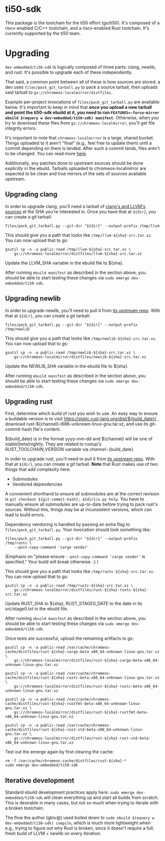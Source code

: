 # ti50-sdk

This package is the toolchain for the ti50 effort (go/ti50). It's composed of a
riscv-enabled C/C++ toolchain, and a riscv-enabled Rust toolchain. It's
currently supported by the ti50 team.

# Upgrading

`dev-embedded/ti50-sdk` is logically composed of three parts: clang, newlib, and
rust. It's possible to upgrade each of these independently.

That said, a common point between all of these is how sources are stored: a dev
uses `files/pack_git_tarball.py` to pack a source tarball, then uploads said
tarball to `gs://chromeos-localmirror/distfiles`.

Example per-project invocations of `files/pack_git_tarball.py` are available
below. It's important to keep in mind that **once you upload a new tarball and
point the ti50-sdk ebuild at it, you need to run `FEATURES=-force-mirror ebuild
$(equery w dev-embedded/ti50-sdk) manifest`**. Otherwise, when you try to
download these files from `gs://chromeos-localmirror`, you'll get file integrity
errors.

It's important to note that `chromeos-localmirror` is a large, shared bucket.
Things uploaded to it aren't "final" (e.g., feel free to update them) until a
commit depending on them is landed. After such a commit lands, files aren't to
be changed. You can read more
[here](https://chromium.googlesource.com/chromiumos/docs/+/HEAD/archive_mirrors.md).

Additionally, any patches done to upstream sources should be done *explicitly*
in the ebuild. Tarballs uploaded to chromeos-localmirror are expected to be
clean and true mirrors of the sets of sources available upstream.

## Upgrading clang

In order to upgrade clang, you'll need a tarball of [clang's and LLVM's
sources](https://github.com/llvm/llvm-project) at the SHA you're interested in.
Once you have that at `${dir}`, you can create a git tarball:

```
files/pack_git_tarball.py --git-dir "${dir}" --output-prefix /tmp/llvm
```

This should give you a path that looks like `/tmp/llvm-${sha}-src.tar.xz`. You
can now upload that to gs:

```
gsutil cp -n -a public-read /tmp/llvm-${sha}-src.tar.xz \
    gs://chromeos-localmirror/distfiles/llvm-${sha}-src.tar.xz
```

Update the LLVM_SHA variable in the ebuild file to ${sha}.

After running `ebuild manifest` as described in the section above, you should be
able to start testing these changes via `sudo emerge dev-embedded/ti50-sdk`.

## Upgrading newlib

In order to upgrade newlib, you'll need to pull it from [its
upstream repo](https://sourceware.org/git/newlib-cygwin.git). With that at
`${dir}`, you can create a git tarball:

```
files/pack_git_tarball.py --git-dir "${dir}" --output-prefix /tmp/newlib
```

This should give you a path that looks like `/tmp/newlib-${sha}-src.tar.xz`. You
can now upload that to gs:

```
gsutil cp -n -a public-read /tmp/newlib-${sha}-src.tar.xz \
    gs://chromeos-localmirror/distfiles/newlib-${sha}-src.tar.xz
```

Update the NEWLIB_SHA variable in the ebuild file to ${sha}.

After running `ebuild manifest` as described in the section above, you should be
able to start testing these changes via `sudo emerge dev-embedded/ti50-sdk`.

## Upgrading rust

First, determine which build of rust you wish to use.  An easy way to ensure
a buildable version is to visit https://static.rust-lang.org/dist/${build_date}/
, download rust-${channel}-i686-unknown-linux-gnu.tar.xz, and use its
git-commit-hash file's content.

${build_date} is in the format yyyy-mm-dd and ${channel} will be one of
stable|beta|nightly.  They are related to rustup's RUST_TOOLCHAIN_VERSION
variable via ${channel}-${build_date}.

In order to upgrade rust, you'll need to pull it from [its upstream
repo](https://github.com/rust-lang/rust). With that at
`${dir}`, you can create a git tarball. **Note** that Rust makes use of two
things that add complexity here:

- Submodules
- Vendored dependencies

A convenient shorthand to ensure all submodules are at the correct revision is
`git checkout ${git-commit-hash}; ${dir}/x.py help`. You have to manually
ensure all submodules are up-to-date before trying to pack rust's sources.
Without this, things may be at inconsistent versions, which can lead to build
errors.

Dependency vendoring is handled by passing an extra flag to
`files/pack_git_tarball.py`. Your invocation should look something like:

```
files/pack_git_tarball.py --git-dir "${dir}" --output-prefix /tmp/rustc \
    --post-copy-command 'cargo vendor'
```

(Emphasis on "please ensure `--post-copy-command 'cargo vendor'` is specified."
Your build will break otherwise. :) )

This should give you a path that looks like `/tmp/rustc-${sha}-src.tar.xz`. You
can now upload that to gs:

```
gsutil cp -n -a public-read /tmp/rustc-${sha}-src.tar.xz \
    gs://chromeos-localmirror/distfiles/rust-${sha}-rustc-${sha}-src.tar.xz
```

Update RUST_SHA to ${sha}, RUST_STAGE0_DATE to the date in its src/stage0.txt
in the ebuild file.

After running `ebuild manifest` as described in the section above, you should be
able to start testing these changes via `sudo emerge dev-embedded/ti50-sdk`.

Once tests are successful, upload the remaining artifacts to gs:

```
gsutil cp -n -a public-read /var/cache/chromeos-cache/distfiles/rust-${sha}-cargo-beta-x86_64-unknown-linux-gnu.tar.xz \
    gs://chromeos-localmirror/distfiles/rust-${sha}-cargo-beta-x86_64-unknown-linux-gnu.tar.xz

gsutil cp -n -a public-read /var/cache/chromeos-cache/distfiles/rust-${sha}-rustc-beta-x86_64-unknown-linux-gnu.tar.xz \
    gs://chromeos-localmirror/distfiles/rust-${sha}-rustc-beta-x86_64-unknown-linux-gnu.tar.xz

gsutil cp -n -a public-read /var/cache/chromeos-cache/distfiles/rust-${sha}-rustfmt-beta-x86_64-unknown-linux-gnu.tar.xz \
    gs://chromeos-localmirror/distfiles/rust-${sha}-rustfmt-beta-x86_64-unknown-linux-gnu.tar.xz

gsutil cp -n -a public-read /var/cache/chromeos-cache/distfiles/rust-${sha}-rust-std-beta-x86_64-unknown-linux-gnu.tar.xz \
    gs://chromeos-localmirror/distfiles/rust-${sha}-rust-std-beta-x86_64-unknown-linux-gnu.tar.xz
```

Test out the emerge again by first clearing the cache:
```
rm -f /var/cache/chromeos-cache/distfiles/rust-${sha}-*
sudo emerge dev-embedded/ti50-sdk
```

## Iterative development

Standard ebuild development practices apply here: `sudo emerge
dev-embedded/ti50-sdk` will clean everything up and start all builds from
scratch. This is desirable in many cases, but not so much when trying to iterate
with a broken toolchain.

The flow the author (gbiv@) used boiled down to `sudo ebuild $(equery w
dev-embedded/ti50-sdk) compile`, which is much more lightweight when e.g.,
trying to figure out why Rust is broken, since it doesn't require a full, fresh
build of LLVM + newlib on every iteration.
